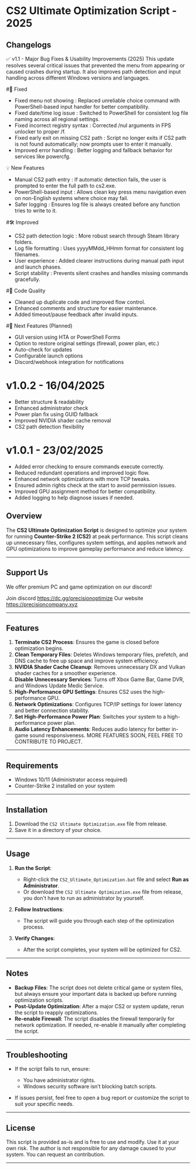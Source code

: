 # CS2 Ultimate Optimization Script - 2025

## Changelogs

✅ v1.1 - Major Bug Fixes & Usability Improvements (2025)
This update resolves several critical issues that prevented the menu from appearing or caused crashes during startup. It also improves path detection and input handling across different Windows versions and languages.

#🔧 Fixed

- Fixed menu not showing : Replaced unreliable choice command with PowerShell-based input handler for better compatibility.
- Fixed date/time log issue : Switched to PowerShell for consistent log file naming across all regional settings.
- Fixed incorrect registry syntax : Corrected /nul arguments in FPS unlocker to proper /f.
- Fixed early exit on missing CS2 path : Script no longer exits if CS2 path is not found automatically; now prompts user to enter it manually.
- Improved error handling : Better logging and fallback behavior for services like powercfg.
  
💡 New Features

- Manual CS2 path entry : If automatic detection fails, the user is prompted to enter the full path to cs2.exe.
- PowerShell-based input : Allows clean key press menu navigation even on non-English systems where choice may fail.
- Safer logging : Ensures log file is always created before any function tries to write to it.
  
#🛠️ Improved

- CS2 path detection logic : More robust search through Steam library folders.
- Log file formatting : Uses yyyyMMdd_HHmm format for consistent log filenames.
- User experience : Added clearer instructions during manual path input and launch phases.
- Script stability : Prevents silent crashes and handles missing commands gracefully.
  
#🧹 Code Quality

- Cleaned up duplicate code and improved flow control.
- Enhanced comments and structure for easier maintenance.
- Added timeout/pause feedback after invalid inputs.
  
#🚀 Next Features (Planned)

- GUI version using HTA or PowerShell Forms
- Option to restore original settings (firewall, power plan, etc.)
- Auto-check for updates
- Configurable launch options
- Discord/webhook integration for notifications

# v1.0.2 - 16/04/2025
- Better structure & readability
- Enhanced administrator check
- Power plan fix using GUID fallback
- Improved NVIDIA shader cache removal
- CS2 path detection flexibility

# v1.0.1 - 23/02/2025
- Added error checking to ensure commands execute correctly.
- Reduced redundant operations and improved logic flow.
- Enhanced network optimizations with more TCP tweaks.
- Ensured admin rights check at the start to avoid permission issues.
- Improved GPU assignment method for better compatibility.
- Added logging to help diagnose issues if needed.

## Overview

The **CS2 Ultimate Optimization Script** is designed to optimize your system for running **Counter-Strike 2 (CS2)** at peak performance. This script cleans up unnecessary files, configures system settings, and applies network and GPU optimizations to improve gameplay performance and reduce latency.

---

## Support Us
We offer premium PC and game optimization on our discord!

Join discord https://dc.gg/precisionoptimize
Our website https://precisioncompany.xyz

---

## Features

1. **Terminate CS2 Process**: Ensures the game is closed before optimization begins.
2. **Clean Temporary Files**: Deletes Windows temporary files, prefetch, and DNS cache to free up space and improve system efficiency.
3. **NVIDIA Shader Cache Cleanup**: Removes unnecessary DX and Vulkan shader caches for a smoother experience.
4. **Disable Unnecessary Services**: Turns off Xbox Game Bar, Game DVR, and Windows Update Medic Service.
5. **High-Performance GPU Settings**: Ensures CS2 uses the high-performance GPU.
6. **Network Optimizations**: Configures TCP/IP settings for lower latency and better connection stability.
7. **Set High-Performance Power Plan**: Switches your system to a high-performance power plan.
8. **Audio Latency Enhancements**: Reduces audio latency for better in-game sound responsiveness.
   MORE FEATURES SOON, FEEL FREE TO CONTRIBUTE TO PROJECT.

---

## Requirements

- Windows 10/11 (Administrator access required)
- Counter-Strike 2 installed on your system

---

## Installation

1. Download the `CS2 Ultimate Optimization.exe` file from release.
2. Save it in a directory of your choice.

---

## Usage

1. **Run the Script**:
   - Right-click the `CS2_Ultimate_Optimization.bat` file and select **Run as Administrator**.
   - Or download the `CS2 Ultimate Optimization.exe` file from release, you don't have to run as administrator by yourself.

2. **Follow Instructions**:
   - The script will guide you through each step of the optimization process.

3. **Verify Changes**:
   - After the script completes, your system will be optimized for CS2.

---

## Notes

- **Backup Files**: The script does not delete critical game or system files, but always ensure your important data is backed up before running optimization scripts.
- **Post-Update Optimization**: After a major CS2 or system update, rerun the script to reapply optimizations.
- **Re-enable Firewall**: The script disables the firewall temporarily for network optimization. If needed, re-enable it manually after completing the script.

---

## Troubleshooting

- If the script fails to run, ensure:
  - You have administrator rights.
  - Windows security software isn’t blocking batch scripts.

- If issues persist, feel free to open a bug report or customize the script to suit your specific needs.

---

## License

This script is provided as-is and is free to use and modify. Use it at your own risk. The author is not responsible for any damage caused to your system.
You can request an contribution.

---
